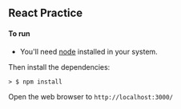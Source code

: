 
## React Practice

#### To run

* You'll need [node](https://nodejs.org/en/) installed in your system.

Then install the dependencies:

```
> $ npm install
```

Open the web browser to `http://localhost:3000/`
